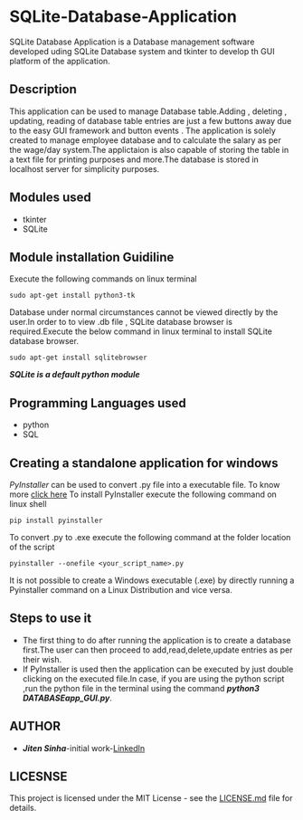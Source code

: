 # SQLite-Database-Application

SQLite Database Application is a Database management software developed uding SQLite Database system and tkinter to develop th GUI platform of the application.

## Description

This application can be used to manage Database table.Adding , deleting , updating, reading of database table entries are just a few buttons away due to the easy GUI framework and button events . The application is solely created to manage employee database and to calculate the salary as per the wage/day system.The applictaion is also capable of storing the table in a text file for printing purposes and more.The database is stored in localhost server for simplicity purposes.

## Modules used

- tkinter
- SQLite

## Module installation Guidiline

Execute the following commands on linux terminal
```
sudo apt-get install python3-tk
```
Database under normal circumstances cannot be viewed directly by the user.In order to to view .db file , SQLite database browser is required.Execute the below command in linux terminal to install SQLite database browser.
```
sudo apt-get install sqlitebrowser
```

***SQLite is a default python module***

## Programming Languages used

- python 
- SQL

## Creating a standalone application for windows

*PyInstaller* can be used to convert .py file into a executable file.
To know more [click here](https://medium.com/dreamcatcher-its-blog/making-an-stand-alone-executable-from-a-python-script-using-pyinstaller-d1df9170e263)
To install PyInstaller execute the following command on linux shell
```
pip install pyinstaller
```
To convert .py to .exe execute the following command at the folder location of the script
```
pyinstaller --onefile <your_script_name>.py

```
It is not possible to create a Windows executable (.exe) by directly 
running a Pyinstaller command on a Linux Distribution and vice versa.

## Steps to use it

- The first thing to do after running the application is to create a database first.The user can then proceed to add,read,delete,update entries as per their wish.
- If PyInstaller is used then the application can be executed by just double clicking on the executed file.In case, if you are
using the python script ,run the python file in the terminal using the command ***python3 DATABASEapp_GUI.py***.

## AUTHOR
- ***Jiten Sinha***-initial work-[LinkedIn](https://www.linkedin.com/in/jiten-sinha-131043159/)

## LICESNSE
This project is licensed under the MIT License - see the [LICENSE.md](https://github.com/jitensinha98/SQLite-Database-Application/blob/master/LICENSE) file for details.
